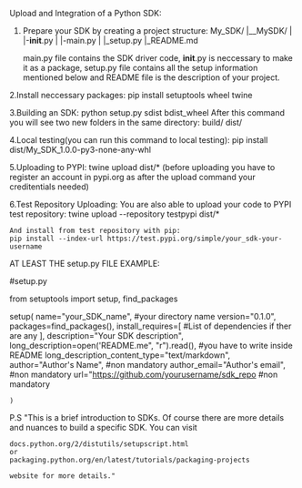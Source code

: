 Upload and Integration of a Python SDK:
1. Prepare your SDK by creating a project structure:
    My_SDK/
    |__MySDK/
    |  |-__init__.py
    |  |-main.py
    |
    |_setup.py
    |_README.md
    
    main.py file contains the SDK driver code, __init__.py is neccessary to make it as a package,
    setup.py file contains all the setup information mentioned below and README file is the description of your project.


2.Install neccessary packages:
    pip install setuptools wheel twine

3.Building an SDK:
    python setup.py sdist bdist_wheel
    After this command you will see two new folders in the same directory:
        build/
        dist/

4.Local testing(you can run this command to local testing):
    pip install dist/My_SDK_1.0.0-py3-none-any-whl

5.Uploading to PYPI:
    twine upload dist/*
    (before uploading you have to register an account in pypi.org as after the upload command
     your creditentials needed)

6.Test Repository Uploading:
    You are also able to upload your code to PYPI test repository:
    twine upload --repository testpypi dist/*

    And install from test repository with pip:
    pip install --index-url https://test.pypi.org/simple/your_sdk-your-username


AT LEAST THE setup.py FILE EXAMPLE:

#setup.py

from setuptools import setup, find_packages

setup(
    name="your_SDK_name", #your directory name
    version="0.1.0",
    packages=find_packages(),
    install_requires=[
        #List of dependencies if ther are any
        ],
    description="Your SDK description",
    long_description=open('README.me", "r").read(), #you have to write inside README
    long_description_content_type="text/markdown",
    author="Author's Name",                        #non mandatory
    author_email="Author's email",                 #non mandatory
    url="https://github.com/yourusername/sdk_repo  #non mandatory
    
    )

P.S "This is a brief introduction to SDKs. Of course there are more details and nuances 
    to build a specific SDK. You can visit 

    docs.python.org/2/distutils/setupscript.html 
    or
    packaging.python.org/en/latest/tutorials/packaging-projects
    
    website for more details."


